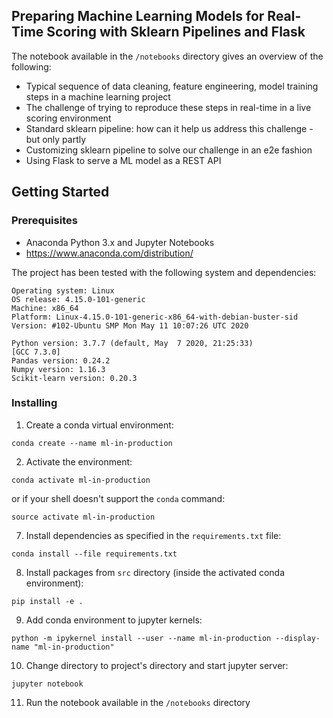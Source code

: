 ## Preparing Machine Learning Models for Real-Time Scoring with Sklearn Pipelines and Flask

The notebook available in the `/notebooks` directory gives an overview of the following:
* Typical sequence of data cleaning, feature engineering, model training steps in a machine learning project
* The challenge of trying to reproduce these steps in real-time in a live scoring environment
* Standard sklearn pipeline: how can it help us address this challenge - but only partly
* Customizing sklearn pipeline to solve our challenge in an e2e fashion
* Using Flask to serve a ML model as a REST API

## Getting Started

### Prerequisites

* Anaconda Python 3.x and Jupyter Notebooks
* https://www.anaconda.com/distribution/

The project has been tested with the following system and dependencies:
```
Operating system: Linux
OS release: 4.15.0-101-generic
Machine: x86_64
Platform: Linux-4.15.0-101-generic-x86_64-with-debian-buster-sid
Version: #102-Ubuntu SMP Mon May 11 10:07:26 UTC 2020

Python version: 3.7.7 (default, May  7 2020, 21:25:33) 
[GCC 7.3.0]
Pandas version: 0.24.2
Numpy version: 1.16.3
Scikit-learn version: 0.20.3
```

### Installing

1. Create a conda virtual environment:
```
conda create --name ml-in-production
```

2. Activate the environment:
```
conda activate ml-in-production
```
or if your shell doesn't support the `conda` command:
```
source activate ml-in-production
```

7. Install dependencies as specified in the `requirements.txt` file:
```
conda install --file requirements.txt
```

8. Install packages from `src` directory (inside the activated conda environment):
```
pip install -e .
```

9. Add conda environment to jupyter kernels:
```
python -m ipykernel install --user --name ml-in-production --display-name "ml-in-production"
```

10. Change directory to project's directory and start jupyter server:
```
jupyter notebook
```

11. Run the notebook available in the `/notebooks` directory